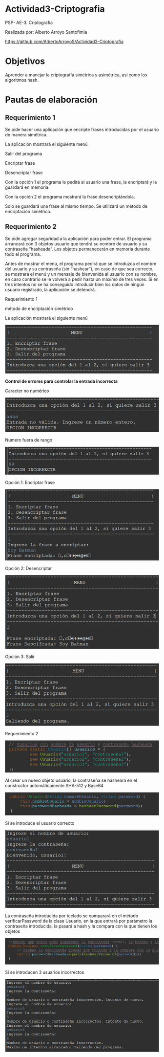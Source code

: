 # Actividad3-Criptografia
PSP- AE-3. Criptografía

Realizada por:
Alberto Arroyo Santofimia

https://github.com/AlbertoArroyoS/Actividad3-Criptografia

# Objetivos
Aprender a manejar la criptografía simétrica y asimétrica, así como los algoritmos hash.

# Pautas de elaboración

## Requerimiento 1

Se pide hacer una aplicación que encripte frases introducidas por el usuario de manera simétrica.

La aplicación mostrará el siguiente menú

Salir del programa

Encriptar frase

Desencriptar frase

Con la opción 1 el programa le pedirá al usuario una frase, la encriptará y la guardará en memoria.

Con la opción 2 el programa mostrará la frase desencriptándola.

Solo se guardará una frase al mismo tiempo. Se utilizará un método de encriptación simétrico.

## Requerimiento 2

Se pide agregar seguridad a la aplicación para poder entrar. El programa arrancará con 3 objetos usuario que tendrá su nombre de usuario y su contraseña “hasheada”. Los objetos permanecerán en memoria durante todo el programa.

Antes de mostrar el menú, el programa pedirá que se introduzca el nombre del usuario y su contraseña (sin “hashear”), en caso de que sea correcto, se mostrará el menú y un mensaje de bienvenida al usuario con su nombre, en caso contrario se le volverá a pedir hasta un máximo de tres veces. Si en tres intentos no se ha conseguido introducir bien los datos de ningún usuario registrado, la aplicación se detendrá.

Requerimiento 1

método de encriptación simétrico

La aplicación mostrará el siguiente menú

![Imagen](imgReadme/image1.png)

**Control de errores para controlar la entrada incorrecta**

Caracter no numérico

![Imagen](imgReadme/image2.png)

Numero fuera de rango

![Imagen](imgReadme/image3.png)

Opción 1: Encriptar frase

![Imagen](imgReadme/image4.png)

Opción 2: Desencriptar

![Imagen](imgReadme/image5.png)

Opción 3: Salir

![Imagen](imgReadme/image6.png)

Requerimiento 2

![Imagen](imgReadme/image7.png)

Al crear un nuevo objeto usuario, la contraseña se hasheará en el
constructor automáticamente SHA-512 y Base64

![Imagen](imgReadme/image8.png)

Si se introduce el usuario correcto

![Imagen](imgReadme/image9.png)

La contraseña introducida por teclado se comparará en el método
verificarPassword de la clase Usuario, en la que entrará por parámetro
la contraseña introducida, la pasará a hash y la compara con la que
tienen los objetos

![Imagen](imgReadme/image10.png)

Si se introducen 3 usuarios incorrectos

![Imagen](imgReadme/image11.png)

